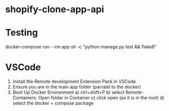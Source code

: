 # shopify-clone-app-api


# Testing
docker-compose run --rm app sh -c "python manage.py test && flake8"

# VSCode
1) Install the Remote development Extension Pack in VSCode
2) Ensure you are in the main app folder (parralel to the docker)
2) Boot Up Docker Environment
  a) ctrl+shift+P
  b) select Remote-Containers: Open folder in Container
  c) click open (as it is in the root)
  d) select the docker + compose package
